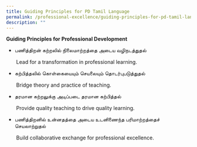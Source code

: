 ```yaml
---
title: Guiding Principles for PD Tamil Language
permalink: /professional-excellence/guiding-principles-for-pd-tamil-language/
description: ""
---
```

**Guiding Principles for Professional Development**


*   பணித்திறன் கற்றலில் நிலைமாற்றத்தை அடைய வழிநடத்துதல்

       Lead for a transformation in professional learning.

*   கற்பித்தலில் கொள்கையையும் செயலையும் தொடர்புபடுத்துதல்

       Bridge theory and practice of teaching.

*   தரமான கற்றலுக்கு அடிப்படை தரமான கற்பித்தல்

       Provide quality teaching to drive quality learning.

*   பணித்திறனில் உன்னதத்தை அடைய உடனிணைந்த பரிமாற்றத்தைச் செயலாற்றுதல்

       Build collaborative exchange for professional excellence.